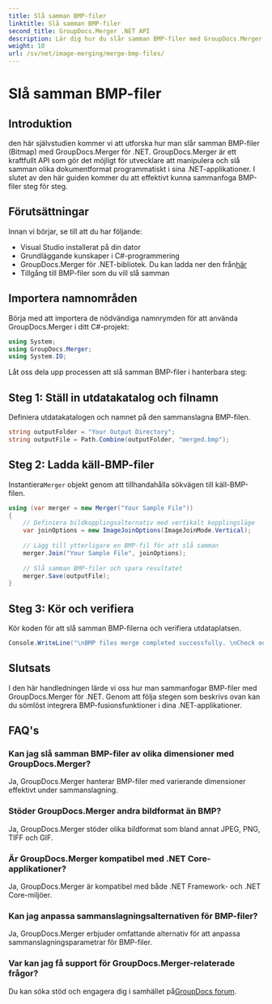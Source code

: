 ```yaml
---
title: Slå samman BMP-filer
linktitle: Slå samman BMP-filer
second_title: GroupDocs.Merger .NET API
description: Lär dig hur du slår samman BMP-filer med GroupDocs.Merger för .NET med denna omfattande handledning. Utveckla dina .NET-applikationer effektivt.
weight: 10
url: /sv/net/image-merging/merge-bmp-files/
---
```


# Slå samman BMP-filer

## Introduktion
den här självstudien kommer vi att utforska hur man slår samman BMP-filer (Bitmap) med GroupDocs.Merger för .NET. GroupDocs.Merger är ett kraftfullt API som gör det möjligt för utvecklare att manipulera och slå samman olika dokumentformat programmatiskt i sina .NET-applikationer. I slutet av den här guiden kommer du att effektivt kunna sammanfoga BMP-filer steg för steg.
## Förutsättningar
Innan vi börjar, se till att du har följande:
- Visual Studio installerat på din dator
- Grundläggande kunskaper i C#-programmering
-  GroupDocs.Merger för .NET-bibliotek. Du kan ladda ner den från[här](https://releases.groupdocs.com/merger/net/)
- Tillgång till BMP-filer som du vill slå samman
## Importera namnområden
Börja med att importera de nödvändiga namnrymden för att använda GroupDocs.Merger i ditt C#-projekt:
```csharp
using System; 
using GroupDocs.Merger;
using System.IO;
```
Låt oss dela upp processen att slå samman BMP-filer i hanterbara steg:
## Steg 1: Ställ in utdatakatalog och filnamn
Definiera utdatakatalogen och namnet på den sammanslagna BMP-filen.
```csharp
string outputFolder = "Your Output Directory";
string outputFile = Path.Combine(outputFolder, "merged.bmp");
```
## Steg 2: Ladda käll-BMP-filer
 Instantiera`Merger` objekt genom att tillhandahålla sökvägen till käll-BMP-filen.
```csharp
using (var merger = new Merger("Your Sample File"))
{
    // Definiera bildkopplingsalternativ med vertikalt kopplingsläge
    var joinOptions = new ImageJoinOptions(ImageJoinMode.Vertical);
    
    // Lägg till ytterligare en BMP-fil för att slå samman
    merger.Join("Your Sample File", joinOptions);
    
    // Slå samman BMP-filer och spara resultatet
    merger.Save(outputFile);
}
```
## Steg 3: Kör och verifiera
Kör koden för att slå samman BMP-filerna och verifiera utdataplatsen.
```csharp
Console.WriteLine("\nBMP files merge completed successfully. \nCheck output in {0}", outputFolder);
```
## Slutsats
I den här handledningen lärde vi oss hur man sammanfogar BMP-filer med GroupDocs.Merger för .NET. Genom att följa stegen som beskrivs ovan kan du sömlöst integrera BMP-fusionsfunktioner i dina .NET-applikationer.

## FAQ's
### Kan jag slå samman BMP-filer av olika dimensioner med GroupDocs.Merger?
Ja, GroupDocs.Merger hanterar BMP-filer med varierande dimensioner effektivt under sammanslagning.
### Stöder GroupDocs.Merger andra bildformat än BMP?
Ja, GroupDocs.Merger stöder olika bildformat som bland annat JPEG, PNG, TIFF och GIF.
### Är GroupDocs.Merger kompatibel med .NET Core-applikationer?
Ja, GroupDocs.Merger är kompatibel med både .NET Framework- och .NET Core-miljöer.
### Kan jag anpassa sammanslagningsalternativen för BMP-filer?
Ja, GroupDocs.Merger erbjuder omfattande alternativ för att anpassa sammanslagningsparametrar för BMP-filer.
### Var kan jag få support för GroupDocs.Merger-relaterade frågor?
 Du kan söka stöd och engagera dig i samhället på[GroupDocs forum](https://forum.groupdocs.com/c/merger/32).